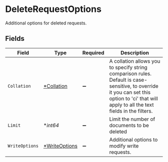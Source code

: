 # DeleteRequestOptions

Additional options for deleted requests.


## Fields

| Field                                                                                                                                                                                       | Type                                                                                                                                                                                        | Required                                                                                                                                                                                    | Description                                                                                                                                                                                 |
| ------------------------------------------------------------------------------------------------------------------------------------------------------------------------------------------- | ------------------------------------------------------------------------------------------------------------------------------------------------------------------------------------------- | ------------------------------------------------------------------------------------------------------------------------------------------------------------------------------------------- | ------------------------------------------------------------------------------------------------------------------------------------------------------------------------------------------- |
| `Collation`                                                                                                                                                                                 | [*Collation](../../models/shared/collation.md)                                                                                                                                              | :heavy_minus_sign:                                                                                                                                                                          | A collation allows you to specify string comparison rules. Default is case-sensitive, to override it you can set this option to 'ci' that will apply to all the text fields in the filters. |
| `Limit`                                                                                                                                                                                     | **int64*                                                                                                                                                                                    | :heavy_minus_sign:                                                                                                                                                                          | Limit the number of documents to be deleted                                                                                                                                                 |
| `WriteOptions`                                                                                                                                                                              | [*WriteOptions](../../models/shared/writeoptions.md)                                                                                                                                        | :heavy_minus_sign:                                                                                                                                                                          | Additional options to modify write requests.                                                                                                                                                |